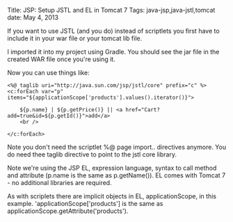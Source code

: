 Title: JSP: Setup JSTL and EL in Tomcat 7
Tags: java-jsp,java-jstl,tomcat
date: May 4, 2013

If you want to use JSTL (and you do) instead of scriptlets you first have to include it in your war file or your tomcat lib file.

I imported it into my project using Gradle. You should see the jar file in the created WAR file once you're using it.

Now you can use things like:

	<%@ taglib uri="http://java.sun.com/jsp/jstl/core" prefix="c" %> 
	<c:forEach var="p" items="${applicationScope['products'].values().iterator()}">

		${p.name} | ${p.getPrice()} || <a href="Cart?add=true&id=${p.getId()}">add</a>
		<br />

	</c:forEach>

Note you don't need the scriptlet %@ page import.. directives anymore. You do need thee taglib directive to point to the jstl core library.

Note we're using the JSP EL, expression language, syntax to call method and attribute (p.name is the same as p.getName()). EL comes with Tomcat 7 - no additional libraries are required.

As with scriplets there are implicit objects in EL, applicationScope, in this example. 'applicationScope['products'] is the same as applicationScope.getAttribute('products').
